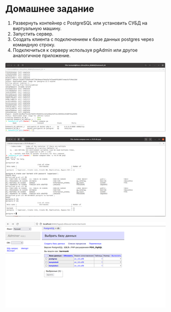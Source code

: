 # Домашнее задание
1. Развернуть контейнер с PostgreSQL или установить 
СУБД на виртуальную машину.
2. Запустить сервер.
3. Создать клиента с подключением к базе данных postgres
через командную строку.
4. Подключиться к серверу  используя pgAdmin или другое 
аналогичное приложение.


![screen1](https://github.com/barmank32/Otus_RDBMS/blob/master/homework_03/screen1.png)

![screen2](https://github.com/barmank32/Otus_RDBMS/blob/master/homework_03/screen2.png)

![screen3](https://github.com/barmank32/Otus_RDBMS/blob/master/homework_03/screen3.png)
